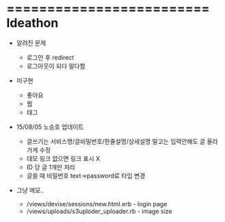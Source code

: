 =========================
Ideathon
=========================

- 알려진 문제
    - 로그인 후 redirect
    - 로그아웃이 되다 말다함
    
- 미구현
    - 좋아요
    - 찜
    - 태그



- 15/08/05 노승호 업데이트
    - 글쓰기는 서비스명/글비밀번호/한줄설명/상세설명 말고는 입력안해도 글 올라가게 수정
    - 데모 링크 없으면 링크 표시 X
    - ID 당 글 1개만 처리
    - 글쓸 때 비밀번호 text->password로 타입 변경

- 그냥 메모..
    - /views/devise/sessions/new.html.erb - login page 
    - /views/uploads/s3uploder_uploader.rb - image size

